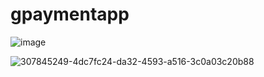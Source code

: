 # gpaymentapp

![image](https://github.com/EdersonPinheiro/google_pay_test_integration/assets/88673530/be436ee4-8de0-4f2c-beab-eb76efd99b54)

![307845249-4dc7fc24-da32-4593-a516-3c0a03c20b88](https://github.com/EdersonPinheiro/google_pay_test_integration/assets/88673530/065a8dbc-c638-4761-9832-1e812eb028a6)


